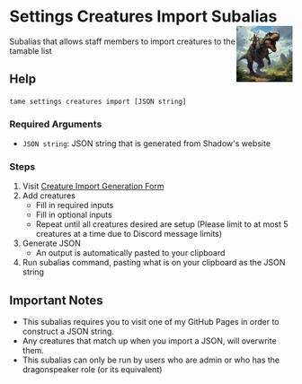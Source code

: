 <h1>Settings Creatures Import Subalias<img align="right" src="../../../../Data/main.png" width="100px"></h1>

Subalias that allows staff members to import creatures to the tamable list

## Help
`tame settings creatures import [JSON string]`

### Required Arguments
- `JSON string`: JSON string that is generated from Shadow's website

### Steps
1. Visit [Creature Import Generation Form](https://shadow-draconic-development.github.io/Avrae-Customizable-Tamecraft/)
2. Add creatures
    - Fill in required inputs
    - Fill in optional inputs
    - Repeat until all creatures desired are setup (Please limit to at most 5 creatures at a time due to Discord message limits)
3. Generate JSON
    - An output is automatically pasted to your clipboard
4. Run subalias command, pasting what is on your clipboard as the JSON string

## Important Notes
- This subalias requires you to visit one of my GitHub Pages in order to construct a JSON string. 
- Any creatures that match up when you import a JSON, will overwrite them.
- This subalias can only be run by users who are admin or who has the dragonspeaker role (or its equivalent)